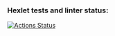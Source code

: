 ### Hexlet tests and linter status:
[![Actions Status](https://github.com/anplitova/layout-designer-project-lvl1/workflows/hexlet-check/badge.svg)](https://github.com/anplitova/layout-designer-project-lvl1/actions)